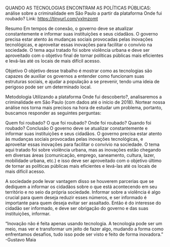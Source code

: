 QUANDO AS TECNOLOGIAS ENCONTRAM AS POLÍTICAS PÚBLICAS: análise sobre a criminalidade em São Paulo a partir da plataforma Onde fui roubado?
Link: https://tinyurl.com/yxlmzomt

Resumo
Em tempos de conexão, o governo deve se atualizar constantemente e informar suas instituições e seus cidadãos. O governo precisa estar atento às mudanças sociais provocadas pelas inovações tecnológicas, e aproveitar essas inovações para facilitar o convívio na sociedade. O tema aqui tratado foi sobre violência urbana e deve ser aproveitado com o objetivo final de tornar políticas públicas mais eficientes e levá-las até os locais de mais difícil acesso.

Objetivo
O objetivo desse trabalho é mostrar como as tecnologias são capazes de auxiliar os governos a entender como funcionam suas estruturas sociais, e ajudar a população a se prevenir, tendo uma ideia de perigoso pode ser um determinado local.

Metodologia
Utilizando a plataforma Onde fui descoberto?, analisaremos a criminalidade em São Paulo (com dados até o início de 2018). Nortear nossa análise nos torna mais precisos na hora de estudar um problema, portanto, buscamos responder as seguintes perguntas:

Quem foi roubado?
O que foi roubado?
Onde foi roubado?
Quando foi roubado?
Conclusão
O governo deve se atualizar constantemente e informar suas instituições e seus cidadãos. O governo precisa estar atento às mudanças sociais provocadas pelas inovações tecnológicas, e aproveitar essas inovações para facilitar o convívio na sociedade. O tema aqui tratado foi sobre violência urbana, mas as inovações estão chegando em diversas áreas (comunicação, emprego, saneamento, cultura, lazer, mobilidade urbana, etc.) e isso deve ser aproveitado com o objetivo último de tornar as políticas públicas mais eficientes e levá-las até os locais de mais difícil acesso.

A sociedade pode levar vantagem disso se houverem parcerias que se dediquem a informar os cidadãos sobre o que está acontecendo em seu território e no seio da própria sociedade. Informar sobre a violência é algo crucial para quem deseja reduzir esses números, e ser informado é importante para quem deseja evitar ser assaltado. Então é do interesse do cidadão ser informado, e deve ser obrigação do governo e das suas instituições, informar.

“Inovação não é feita apenas usando tecnologia. A tecnologia pode ser um meio, mas ver e transformar um jeito de fazer algo, mudando a forma como enfrentamos desafios, tudo isso pode ser visto e feito de forma inovadora.” -Gustavo Maia
